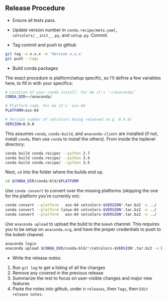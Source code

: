 ## Release Procedure

- Ensure all tests pass.

- Update version number in `conda.recipe/meta.yaml`, `cetcolors/__init__.py`,
  and `setup.py`. Commit.

- Tag commit and push to github

```bash
git tag -a x.x.x -m 'Version x.x.x'
git push --tags
```

- Build conda packages

The exact procedure is platform/setup specific, so I'll define a few variables
here, to fill in with your specifics:

```bash
# Location of your conda install. For me it's `~/anaconda/`
CONDA_DIR=~/anaconda/

# Platform code. For me it's `osx-64`
PLATFORM=osx-64

# Version number of cetcolors being released (e.g. 0.9.0)
VERSION=0.9.0
```

This assumes `conda`, `conda-build`, and `anaconda-client` are installed (if
not, install `conda`, then use `conda` to install the others). From inside the
toplevel directory:

```bash
conda build conda.recipe/ --python 2.7
conda build conda.recipe/ --python 3.4
conda build conda.recipe/ --python 3.5
```

Next, `cd` into the folder where the builds end up.

```bash
cd $CONDA_DIR/conda-bld/$PLATFORM
```

Use `conda convert` to convert over the missing platforms (skipping the one for
the platform you're currently on):

```bash
conda convert --platform   osx-64 cetcolors-$VERSION*.tar.bz2 -o ../
conda convert --platform linux-64 cetcolors-$VERSION*.tar.bz2 -o ../
conda convert --platform   win-64 cetcolors-$VERSION*.tar.bz2 -o ../
```

Use `anaconda upload` to upload the build to the `bokeh` channel. This requires
you to be setup on `anaconda.org`, and have the proper credentials to push to
the bokeh channel.

```bash
anaconda login
anaconda upload $CONDA_DIR/conda-bld/*/cetcolors-$VERSION*.tar.bz2 -u bokeh
```

- Write the release notes:

 1. Run `git log` to get a listing of all the changes
 2. Remove any covered in the previous release
 3. Summarize the rest to focus on user-visible changes and major new features
 4. Paste the notes into github, under *n* `releases`, then `Tags`, then `Edit release notes`.
